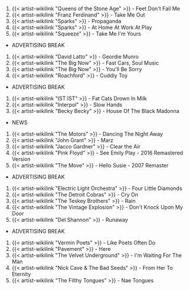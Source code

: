 1. {{< artist-wikilink "Queens of the Stone Age" >}} - Feet Don't Fail Me
2. {{< artist-wikilink "Franz Ferdinand" >}} - Take Me Out
3. {{< artist-wikilink "Sparks" >}} - Propaganda
4. {{< artist-wikilink "Sparks" >}} - At Home At Work At Play
5. {{< artist-wikilink "Squeeze" >}} - Take Me I'm Yours

- ADVERTISING BREAK

1. {{< artist-wikilink "David Latto" >}} - Geordie Munro
2. {{< artist-wikilink "The Big Now" >}} - Fast Cars, Soul Music
3. {{< artist-wikilink "The Big Now" >}} - You'll Be Sorry
4. {{< artist-wikilink "Roachford" >}} - Cuddly Toy

- ADVERTISING BREAK

1. {{< artist-wikilink "IST IST" >}} - Fat Cats Drown In Milk
2. {{< artist-wikilink "Interpol" >}} - Slow Hands
3. {{< artist-wikilink "Becky Becky" >}} - House Of The Black Madonna

- NEWS

1. {{< artist-wikilink "The Motors" >}} - Dancing The Night Away
2. {{< artist-wikilink "John Grant" >}} - Marz
3. {{< artist-wikilink "Jacco Gardner" >}} - Clear the Air
4. {{< artist-wikilink "Pink Floyd" >}} - See Emily Play - 2016 Remastered Version
5. {{< artist-wikilink "The Move" >}} - Hello Susie - 2007 Remaster

- ADVERTISING BREAK

1. {{< artist-wikilink "Electric Light Orchestra" >}} - Four Little Diamonds
2. {{< artist-wikilink "The Detroit Cobras" >}} - Cry On
3. {{< artist-wikilink "The Teskey Brothers" >}} - Rain
4. {{< artist-wikilink "The Vintage Explosion" >}} - Don't Knock Upon My Door
5. {{< artist-wikilink "Del Shannon" >}} - Runaway

- ADVERTISING BREAK

1. {{< artist-wikilink "Vermin Poets" >}} - Like Poets Often Do
2. {{< artist-wikilink "Pavement" >}} - Here
3. {{< artist-wikilink "The Velvet Underground" >}} - I'm Waiting For The Man
4. {{< artist-wikilink "Nick Cave & The Bad Seeds" >}} - From Her To Eternity
5. {{< artist-wikilink "The Filthy Tongues" >}} - Nae Tongues
